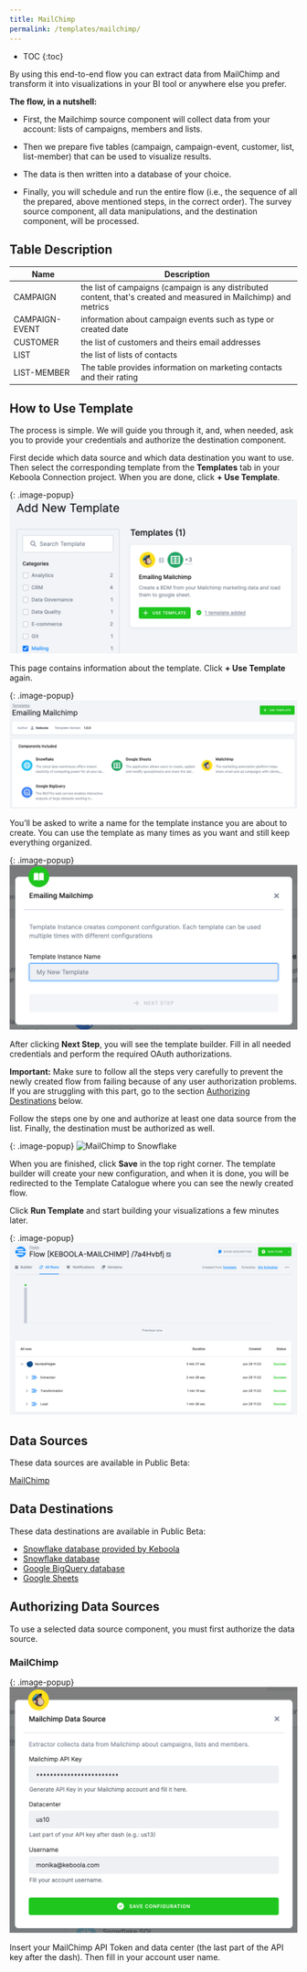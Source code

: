 ```yaml
---
title: MailChimp
permalink: /templates/mailchimp/
---
```


* TOC
{:toc}

By using this end-to-end flow you can extract data from MailChimp and transform it into visualizations in your BI tool or anywhere else you prefer.

**The flow, in a nutshell:**

- First, the Mailchimp source component will collect data from your account: lists of campaigns, members and lists. 

- Then we prepare five tables (campaign, campaign-event, customer, list, list-member) that can be used to visualize results. 

- The data is then written into a database of your choice.

- Finally, you will schedule and run the entire flow (i.e., the sequence of all the prepared, above mentioned steps, in the correct order). The survey source component, all data manipulations, and the destination component, will be processed.

## Table Description

| Name | Description |
|---|---|
| CAMPAIGN | the list of campaigns (campaign is any distributed content, that's created and measured in Mailchimp) and metrics |
| CAMPAIGN-EVENT | information about campaign events such as type or created date |
| CUSTOMER | the list of customers and theirs email addresses |
| LIST | the list of lists of contacts |
| LIST-MEMBER | The table provides information on marketing contacts and their rating |

## How to Use Template
The process is simple. We will guide you through it, and, when needed, ask you to provide your credentials and authorize the destination component.

First decide which data source and which data destination you want to use. Then select the corresponding template 
from the **Templates** tab in your Keboola Connection project. When you are done, click **+ Use Template**.

{: .image-popup}
![Add New Template](/templates/mailchimp/add-new-template.png)

This page contains information about the template. Click **+ Use Template** again.

{: .image-popup}
![Add MailChimp to Snowflake](/templates/mailchimp/add-mailchimp-to-snowflake.png)

You’ll be asked to write a name for the template instance you are about to create. You can use the template as many times as you want 
and still keep everything organized.

{: .image-popup}
![MailChimp to Snowflake - Template Name](/templates/mailchimp/mailchimp-to-snowflake-name.png)

After clicking **Next Step**, you will see the template builder. Fill in all needed credentials and 
perform the required OAuth authorizations. 

**Important:** Make sure to follow all the steps very carefully to prevent the newly created flow from failing because of any user 
authorization problems. If you are struggling with this part, go to the section [Authorizing Destinations](/templates/mailchimp/authorizing-destinations/) below.

Follow the steps one by one and authorize at least one data source from the list. Finally, the destination must be authorized as well.

{: .image-popup}
![MailChimp to Snowflake](/templates/maillchimp/mailchimp-to-snowflake-steps.png)

When you are finished, click **Save** in the top right corner. The template builder will create your new configuration, and 
when it is done, you will be redirected to the Template Catalogue where you can see the newly created flow. 

Click **Run Template** and start building your visualizations a few minutes later. 

{: .image-popup}
![MailChimp - Flows](/templates/mailchimp/mailchimp-to-snowflake-flow.png)


## Data Sources
These data sources are available in Public Beta:

[MailChimp](https://mailchimp.com/)

## Data Destinations
These data destinations are available in Public Beta:

- [Snowflake database provided by Keboola](https://help.keboola.com/components/writers/database/snowflake/)
- [Snowflake database](https://www.snowflake.com/)
- [Google BigQuery database](https://cloud.google.com/bigquery/) 
- [Google Sheets](https://www.google.com/sheets/about/)

## Authorizing Data Sources
To use a selected data source component, you must first authorize the data source. 

### MailChimp

{: .image-popup}
![MailChimp Data Source](/templates/mailchimp/mailchimp-data-source.png)

Insert your MailChimp API Token and data center (the last part of the API key after the dash). Then fill in your account user name.
